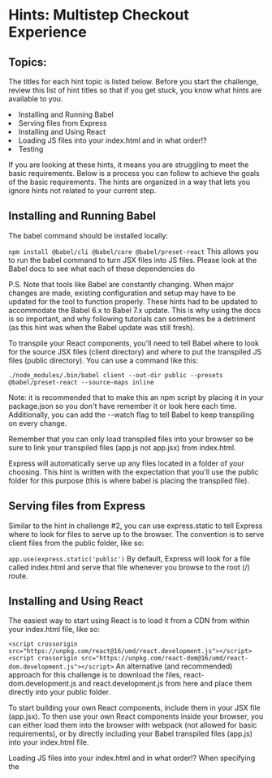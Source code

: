 # Hints: Multistep Checkout Experience
## Topics:
The titles for each hint topic is listed below. Before you start the challenge, review this list of hint titles so that if you get stuck, you know what hints are available to you.

<li> Installing and Running Babel
<li> Serving files from Express
<li> Installing and Using React
<li> Loading JS files into your index.html and in what order!?
<li> Testing

If you are looking at these hints, it means you are struggling to meet the basic requirements. Below is a process you can follow to achieve the goals of the basic requirements. The hints are organized in a way that lets you ignore hints not related to your current step.

## Installing and Running Babel
The babel command should be installed locally:

`npm install @babel/cli @babel/core @babel/preset-react`
This allows you to run the babel command to turn JSX files into JS files. Please look at the Babel docs to see what each of these dependencies do

P.S. Note that tools like Babel are constantly changing. When major changes are made, existing configuration and setup may have to be updated for the tool to function properly. These hints had to be updated to accommodate the Babel 6.x to Babel 7.x update. This is why using the docs is so important, and why following tutorials can sometimes be a detriment (as this hint was when the Babel update was still fresh).

To transpile your React components, you'll need to tell Babel where to look for the source JSX files (client directory) and where to put the transpiled JS files (public directory). You can use a command like this:

`./node_modules/.bin/babel client --out-dir public --presets @babel/preset-react --source-maps inline`

Note: it is recommended that to make this an npm script by placing it in your package.json so you don't have remember it or look here each time. Additionally, you can add the --watch flag to tell Babel to keep transpiling on every change.

Remember that you can only load transpiled files into your browser so be sure to link your transpiled files (app.js not app.jsx) from index.html.

Express will automatically serve up any files located in a folder of your choosing. This hint is written with the expectation that you'll use the public folder for this purpose (this is where babel is placing the transpiled file).

## Serving files from Express
Similar to the hint in challenge #2, you can use express.static to tell Express where to look for files to serve up to the browser. The convention is to serve client files from the public folder, like so:

`app.use(express.static('public')`
By default, Express will look for a file called index.html and serve that file whenever you browse to the root (/) route.

## Installing and Using React
The easiest way to start using React is to load it from a CDN from within your index.html file, like so:

`<script crossorigin src="https://unpkg.com/react@16/umd/react.development.js"></script>`
`<script crossorigin src="https://unpkg.com/react-dom@16/umd/react-dom.development.js"></script>`
An alternative (and recommended) approach for this challenge is to download the files, react-dom.development.js and react.development.js from here  and place them directly into your public folder.

To start building your own React components, include them in your JSX file (app.jsx). To then use your own React components inside your browser, you can either load them into the browser with webpack (not allowed for basic requirements), or by directly including your Babel transpiled files (app.js) into your index.html file.

Loading JS files into your index.html and in what order!?
When specifying the <script> tags in your index.html file, it is vital that you list the <script> tags in the correct order. The browser executes the scripts in the order they are specified inside index.html. If you try and load app.js before you load react, your app will fail to load.

You can figure out the load order by looking at the dependencies for each js file. For example, app.js requires react-dom, therefore react-dom must appear before app.js. And react-dom requires react therefore react must appear before react-dom.

`<script src="react.development.js"></script>`
`<script src="react-dom.development.js"></script>`
`<script src="app.js"></script>`
## Testing
For testing, you'll need a few npm packages too: chai and mocha.

To write a test, you'll need to:

<li> come up with a scenario that's relevant to your goal (ex: verify my function will detect a win when it finds four horizontal pieces)
<li> generate some data that represents that scenario
<li> feed that data as an input to the function under test
<li> compare the function's return value with your expected return value
Repeat this recipe for each scenario you think of.

It's a best practice to have multiple versions of each scenario. For example: finding four diagonal pieces in a row at the top corner, and finding four diagonal pieces in a row somewhere in the middle of a board. This allows you to validate your function with different circumstances. You'll often find bugs hidden in strange places, where you least expect them. The more versions of a scenario you have, the more confidence you have that your function works as expected.

It is a best practice to put your javascript files that contain tests into a tests folder. You'll also need an HTML file to launch your tests. Here is a simple tutorial  to get you started.